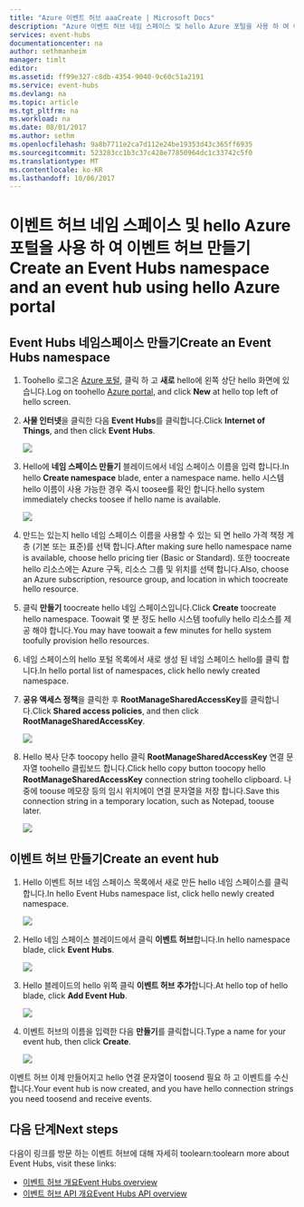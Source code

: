 ```yaml
---
title: "Azure 이벤트 허브 aaaCreate | Microsoft Docs"
description: "Azure 이벤트 허브 네임 스페이스 및 hello Azure 포털을 사용 하 여 이벤트 허브 만들기"
services: event-hubs
documentationcenter: na
author: sethmanheim
manager: timlt
editor: 
ms.assetid: ff99e327-c8db-4354-9040-9c60c51a2191
ms.service: event-hubs
ms.devlang: na
ms.topic: article
ms.tgt_pltfrm: na
ms.workload: na
ms.date: 08/01/2017
ms.author: sethm
ms.openlocfilehash: 9a8b7711e2ca7d112e24be19353d43c365ff6935
ms.sourcegitcommit: 523283cc1b3c37c428e77850964dc1c33742c5f0
ms.translationtype: MT
ms.contentlocale: ko-KR
ms.lasthandoff: 10/06/2017
---
```

# <a name="create-an-event-hubs-namespace-and-an-event-hub-using-hello-azure-portal"></a><span data-ttu-id="3e59b-103">이벤트 허브 네임 스페이스 및 hello Azure 포털을 사용 하 여 이벤트 허브 만들기</span><span class="sxs-lookup"><span data-stu-id="3e59b-103">Create an Event Hubs namespace and an event hub using hello Azure portal</span></span>

## <a name="create-an-event-hubs-namespace"></a><span data-ttu-id="3e59b-104">Event Hubs 네임스페이스 만들기</span><span class="sxs-lookup"><span data-stu-id="3e59b-104">Create an Event Hubs namespace</span></span>
1. <span data-ttu-id="3e59b-105">Toohello 로그온 [Azure 포털][Azure portal], 클릭 하 고 **새로** hello에 왼쪽 상단 hello 화면에 있습니다.</span><span class="sxs-lookup"><span data-stu-id="3e59b-105">Log on toohello [Azure portal][Azure portal], and click **New** at hello top left of hello screen.</span></span>
1. <span data-ttu-id="3e59b-106">**사물 인터넷**을 클릭한 다음 **Event Hubs**를 클릭합니다.</span><span class="sxs-lookup"><span data-stu-id="3e59b-106">Click **Internet of Things**, and then click **Event Hubs**.</span></span>
   
    ![](./media/event-hubs-create/create-event-hub9.png)
1. <span data-ttu-id="3e59b-107">Hello에 **네임 스페이스 만들기** 블레이드에서 네임 스페이스 이름을 입력 합니다.</span><span class="sxs-lookup"><span data-stu-id="3e59b-107">In hello **Create namespace** blade, enter a namespace name.</span></span> <span data-ttu-id="3e59b-108">hello 시스템 hello 이름이 사용 가능한 경우 즉시 toosee를 확인 합니다.</span><span class="sxs-lookup"><span data-stu-id="3e59b-108">hello system immediately checks toosee if hello name is available.</span></span>
   
    ![](./media/event-hubs-create/create-event-hub1.png)
1. <span data-ttu-id="3e59b-109">만드는 있는지 hello 네임 스페이스 이름을 사용할 수 있는 되 면 hello 가격 책정 계층 (기본 또는 표준)를 선택 합니다.</span><span class="sxs-lookup"><span data-stu-id="3e59b-109">After making sure hello namespace name is available, choose hello pricing tier (Basic or Standard).</span></span> <span data-ttu-id="3e59b-110">또한 toocreate hello 리소스에는 Azure 구독, 리소스 그룹 및 위치를 선택 합니다.</span><span class="sxs-lookup"><span data-stu-id="3e59b-110">Also, choose an Azure subscription, resource group, and location in which toocreate hello resource.</span></span> 
1. <span data-ttu-id="3e59b-111">클릭 **만들기** toocreate hello 네임 스페이스입니다.</span><span class="sxs-lookup"><span data-stu-id="3e59b-111">Click **Create** toocreate hello namespace.</span></span> <span data-ttu-id="3e59b-112">Toowait 몇 분 정도 hello 시스템 toofully hello 리소스를 제공 해야 합니다.</span><span class="sxs-lookup"><span data-stu-id="3e59b-112">You may have toowait a few minutes for hello system toofully provision hello resources.</span></span>
2. <span data-ttu-id="3e59b-113">네임 스페이스의 hello 포털 목록에서 새로 생성 된 네임 스페이스 hello를 클릭 합니다.</span><span class="sxs-lookup"><span data-stu-id="3e59b-113">In hello portal list of namespaces, click hello newly created namespace.</span></span>
2. <span data-ttu-id="3e59b-114">**공유 액세스 정책**을 클릭한 후 **RootManageSharedAccessKey**를 클릭합니다.</span><span class="sxs-lookup"><span data-stu-id="3e59b-114">Click **Shared access policies**, and then click **RootManageSharedAccessKey**.</span></span>
    
    ![](./media/event-hubs-create/create-event-hub7.png)

3. <span data-ttu-id="3e59b-115">Hello 복사 단추 toocopy hello 클릭 **RootManageSharedAccessKey** 연결 문자열 toohello 클립보드 합니다.</span><span class="sxs-lookup"><span data-stu-id="3e59b-115">Click hello copy button toocopy hello **RootManageSharedAccessKey** connection string toohello clipboard.</span></span> <span data-ttu-id="3e59b-116">나중에 toouse 메모장 등의 임시 위치에이 연결 문자열을 저장 합니다.</span><span class="sxs-lookup"><span data-stu-id="3e59b-116">Save this connection string in a temporary location, such as Notepad, toouse later.</span></span>
    
    ![](./media/event-hubs-create/create-event-hub8.png)

## <a name="create-an-event-hub"></a><span data-ttu-id="3e59b-117">이벤트 허브 만들기</span><span class="sxs-lookup"><span data-stu-id="3e59b-117">Create an event hub</span></span>

1. <span data-ttu-id="3e59b-118">Hello 이벤트 허브 네임 스페이스 목록에서 새로 만든 hello 네임 스페이스를 클릭 합니다.</span><span class="sxs-lookup"><span data-stu-id="3e59b-118">In hello Event Hubs namespace list, click hello newly created namespace.</span></span>      
   
    ![](./media/event-hubs-create/create-event-hub2.png) 

2. <span data-ttu-id="3e59b-119">Hello 네임 스페이스 블레이드에서 클릭 **이벤트 허브**합니다.</span><span class="sxs-lookup"><span data-stu-id="3e59b-119">In hello namespace blade, click **Event Hubs**.</span></span>
   
    ![](./media/event-hubs-create/create-event-hub3.png)

1. <span data-ttu-id="3e59b-120">Hello 블레이드의 hello 위쪽 클릭 **이벤트 허브 추가**합니다.</span><span class="sxs-lookup"><span data-stu-id="3e59b-120">At hello top of hello blade, click **Add Event Hub**.</span></span>
   
    ![](./media/event-hubs-create/create-event-hub4.png)
1. <span data-ttu-id="3e59b-121">이벤트 허브의 이름을 입력한 다음 **만들기**를 클릭합니다.</span><span class="sxs-lookup"><span data-stu-id="3e59b-121">Type a name for your event hub, then click **Create**.</span></span>
   
    ![](./media/event-hubs-create/create-event-hub5.png)

<span data-ttu-id="3e59b-122">이벤트 허브 이제 만들어지고 hello 연결 문자열이 toosend 필요 하 고 이벤트를 수신 합니다.</span><span class="sxs-lookup"><span data-stu-id="3e59b-122">Your event hub is now created, and you have hello connection strings you need toosend and receive events.</span></span>

## <a name="next-steps"></a><span data-ttu-id="3e59b-123">다음 단계</span><span class="sxs-lookup"><span data-stu-id="3e59b-123">Next steps</span></span>
<span data-ttu-id="3e59b-124">다음이 링크를 방문 하는 이벤트 허브에 대해 자세히 toolearn:</span><span class="sxs-lookup"><span data-stu-id="3e59b-124">toolearn more about Event Hubs, visit these links:</span></span>

* [<span data-ttu-id="3e59b-125">이벤트 허브 개요</span><span class="sxs-lookup"><span data-stu-id="3e59b-125">Event Hubs overview</span></span>](event-hubs-what-is-event-hubs.md)
* [<span data-ttu-id="3e59b-126">이벤트 허브 API 개요</span><span class="sxs-lookup"><span data-stu-id="3e59b-126">Event Hubs API overview</span></span>](event-hubs-api-overview.md)

[Azure portal]: https://portal.azure.com/